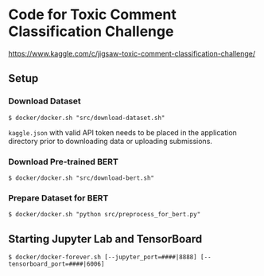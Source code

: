 # Code for Toxic Comment Classification Challenge

https://www.kaggle.com/c/jigsaw-toxic-comment-classification-challenge/

## Setup

### Download Dataset

`$ docker/docker.sh "src/download-dataset.sh"`

`kaggle.json` with valid API token needs to be placed in the application directory prior to downloading data or uploading submissions.

### Download Pre-trained BERT

`$ docker/docker.sh "src/download-bert.sh"`

### Prepare Dataset for BERT

`$ docker/docker.sh "python src/preprocess_for_bert.py"`

## Starting Jupyter Lab and TensorBoard

`$ docker/docker-forever.sh [--jupyter_port=####|8888] [--tensorboard_port=####|6006]`
